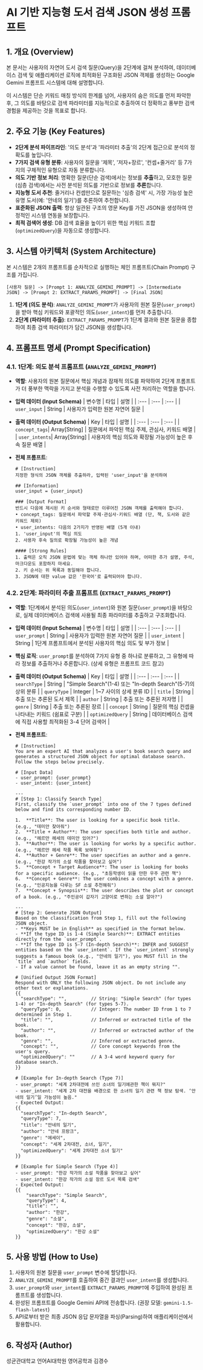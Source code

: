 # AI 기반 지능형 도서 검색 JSON 생성 프롬프트

## 1\. 개요 (Overview)

본 문서는 사용자의 자연어 도서 검색 질문(Query)을 2단계에 걸쳐 분석하여, 데이터베이스 검색 및 애플리케이션 로직에 최적화된 구조화된 JSON 객체를 생성하는 Google Gemini 프롬프트 시스템에 대해 설명합니다.

이 시스템은 단순 키워드 매칭 방식의 한계를 넘어, 사용자의 숨은 의도를 먼저 파악한 후, 그 의도를 바탕으로 검색 파라미터를 지능적으로 추출하여 더 정확하고 풍부한 검색 경험을 제공하는 것을 목표로 합니다.

## 2\. 주요 기능 (Key Features)

  * **2단계 분석 파이프라인**: '의도 분석'과 '파라미터 추출'의 2단계 접근으로 분석의 정확도를 높입니다.
  * **7가지 검색 유형 분류**: 사용자의 질문을 '제목', '저자+장르', '컨셉+줄거리' 등 7가지의 구체적인 유형으로 자동 분류합니다.
  * **의도 기반 정보 처리**: 명확한 질문(단순 검색)에서는 정보를 **추출**하고, 모호한 질문(심층 검색)에서는 사전 분석된 의도를 기반으로 정보를 **추론**합니다.
  * **지능형 도서 추천**: 줄거리나 컨셉만으로 질문하는 '심층 검색' 시, 가장 가능성 높은 유명 도서(예: '안네의 일기')를 추론하여 추천합니다.
  * **표준화된 JSON 출력**: 항상 일관된 구조의 영문 Key를 가진 JSON을 생성하여 안정적인 시스템 연동을 보장합니다.
  * **최적 검색어 생성**: DB 검색 효율을 높이기 위한 핵심 키워드 조합(`optimizedQuery`)을 자동으로 생성합니다.

## 3\. 시스템 아키텍처 (System Architecture)

본 시스템은 2개의 프롬프트를 순차적으로 실행하는 체인 프롬프트(Chain Prompt) 구조를 가집니다.

```
[사용자 질문] -> [Prompt 1: ANALYZE_GEMINI_PROMPT] -> [Intermediate JSON] -> [Prompt 2: EXTRACT_PARAMS_PROMPT] -> [Final JSON]
```

1.  **1단계 (의도 분석)**: `ANALYZE_GEMINI_PROMPT`가 사용자의 원본 질문(`user_prompt`)을 받아 핵심 키워드와 포괄적인 의도(`user_intent`)를 먼저 추출합니다.
2.  **2단계 (파라미터 추출)**: `EXTRACT_PARAMS_PROMPT`가 1단계 결과와 원본 질문을 종합하여 최종 검색 파라미터가 담긴 JSON을 생성합니다.

## 4\. 프롬프트 명세 (Prompt Specification)

### 4.1. 1단계: 의도 분석 프롬프트 (`ANALYZE_GEMINI_PROMPT`)

  * **역할**: 사용자의 원본 질문에서 핵심 개념과 잠재적 의도를 파악하여 2단계 프롬프트가 더 풍부한 맥락을 가지고 분석을 수행할 수 있도록 사전 처리하는 역할을 합니다.

  * **입력 데이터 (Input Schema)**
    | 변수명 | 타입 | 설명 |
    | :--- | :--- | :--- |
    | `user_input` | String | 사용자가 입력한 원본 자연어 질문 |

  * **출력 데이터 (Output Schema)**
    | Key | 타입 | 설명 |
    | :--- | :--- | :--- |
    | `concept_tags`| Array[String] | 질문에서 파악된 핵심 주제, 관심사, 키워드 배열 |
    | `user_intents`| Array[String] | 사용자의 핵심 의도와 확장될 가능성이 높은 후속 질문 배열 |

  * **전체 프롬프트**:

    ```
    # [Instruction]
    지정한 형식의 JSON 객체를 추출하라, 입력된 'user_input'을 분석하여

    ## [Information]
    user_input = {user_input}

    ### [Output Format]
    반드시 다음에 제시된 키 순서와 형태로만 이루어진 JSON 객체를 출력해야 합니다.
    • concept_tags: 질문에서 파악할 주제·관심사·키워드 배열 (단, 책, 도서와 같은 키워드 제외)  
    • user_intents: 다음의 2가지가 반영된 배열 (5개 이내) 
    1. 'user_input'의 핵심 의도 
    2. 사용자 후속 질의로 확장될 가능성이 높은 개념

    #### [Strong Rules]
    1. 출력은 오직 JSON 문법에 맞는 객체 하나만 있어야 하며, 어떠한 추가 설명, 주석, 마크다운도 포함하지 마세요.
    2. 키 순서는 위 목록과 동일해야 합니다.
    3. JSON에 대한 value 값은 '한국어'로 출력되어야 합니다.
    ```

### 4.2. 2단계: 파라미터 추출 프롬프트 (`EXTRACT_PARAMS_PROMPT`)

  * **역할**: 1단계에서 분석된 의도(`user_intent`)와 원본 질문(`user_prompt`)을 바탕으로, 실제 데이터베이스 검색에 사용될 최종 파라미터를 추출하고 구조화합니다.

  * **입력 데이터 (Input Schema)**
    | 변수명 | 타입 | 설명 |
    | :--- | :--- | :--- |
    | `user_prompt` | String | 사용자가 입력한 원본 자연어 질문 |
    | `user_intent` | String | 1단계 프롬프트에서 분석된 사용자의 핵심 의도 및 부가 정보 |

  * **핵심 로직**: `user_prompt`를 분석하여 7가지 유형 중 하나로 분류하고, 그 유형에 따라 정보를 추출하거나 추론합니다. (상세 유형은 프롬프트 코드 참고)

  * **출력 데이터 (Output Schema)**
    | Key | 타입 | 설명 |
    | :--- | :--- | :--- |
    | `searchType` | String | "Simple Search"(1-4) 또는 "In-depth Search"(5-7)의 상위 분류 |
    | `queryType` | Integer | 1\~7 사이의 상세 분류 ID |
    | `title` | String | 추출 또는 추론된 도서 제목 |
    | `author` | String | 추출 또는 추론된 저자명 |
    | `genre` | String | 추출 또는 추론된 장르 |
    | `concept` | String | 질문의 핵심 컨셉을 나타내는 키워드 (쉼표로 구분) |
    | `optimizedQuery` | String | 데이터베이스 검색에 직접 사용할 최적화된 3-4 단어 검색어 |

  * **전체 프롬프트**:

    ```
    # [Instruction]
    You are an expert AI that analyzes a user's book search query and generates a structured JSON object for optimal database search. Follow the steps below precisely.

    # [Input Data]
    - user_prompt: {user_prompt}
    - user_intent: {user_intent}

    ---
    # [Step 1: Classify Search Type]
    First, classify the `user_prompt` into one of the 7 types defined below and find its corresponding number ID.

    1.  **Title**: The user is looking for a specific book title. (e.g., "데미안 찾아줘")
    2.  **Title + Author**: The user specifies both title and author. (e.g., "헤르만 헤세의 데미안 있어?")
    3.  **Author**: The user is looking for works by a specific author. (e.g., "헤르만 헤세 작품 목록 보여줘")
    4.  **Author + Genre**: The user specifies an author and a genre. (e.g., "한강 작가의 소설 작품을 찾아보고 싶어")
    5.  **Concept + Target Audience**: The user is looking for books for a specific audience. (e.g., "초등학생이 읽을 만한 우주 관련 책")
    6.  **Concept + Genre**: The user combines a concept with a genre. (e.g., "인공지능을 다루는 SF 소설 추천해줘")
    7.  **Concept + Synopsis**: The user describes the plot or concept of a book. (e.g., "주인공이 갑자기 고양이로 변하는 소설 알아?")

    ---
    # [Step 2: Generate JSON Output]
    Based on the classification from Step 1, fill out the following JSON object.
    - **Keys MUST be in English** as specified in the format below.
    - **If the type ID is 1-4 (Simple Search)**: EXTRACT entities directly from the `user_prompt`.
    - **If the type ID is 5-7 (In-depth Search)**: INFER and SUGGEST entities based on the `user_intent`. If the `user_intent` strongly suggests a famous book (e.g., "안네의 일기"), you MUST fill in the `title` and `author` fields.
    - If a value cannot be found, leave it as an empty string "".

    # [Unified Output JSON Format]
    Respond with ONLY the following JSON object. Do not include any other text or explanations.
    {{
      "searchType": "",         // String: "Simple Search" (for types 1-4) or "In-depth Search" (for types 5-7).
      "queryType": 0,           // Integer: The number ID from 1 to 7 determined in Step 1.
      "title": "",              // Inferred or extracted title of the book.
      "author": "",             // Inferred or extracted author of the book.
      "genre": "",              // Inferred or extracted genre.
      "concept": "",            // Core concept keywords from the user's query.
      "optimizedQuery": ""      // A 3-4 word keyword query for database search.
    }}

    # [Example for In-depth Search (Type 7)]
    - user_prompt: "세계 2차대전에 쓰인 소녀의 일기에관한 책이 뭐지?"
    - user_intent: "세계 2차 대전을 배경으로 한 소녀의 일기 관련 책 정보 탐색. ‘안네의 일기’일 가능성이 높음."
    - Expected Output:
    {{
      "searchType": "In-depth Search",
      "queryType": 7,
      "title": "안네의 일기",
      "author": "안네 프랑크",
      "genre": "에세이",
      "concept": "세계 2차대전, 소녀, 일기",
      "optimizedQuery": "세계 2차대전 소녀 일기"
    }}

    # [Example for Simple Search (Type 4)]
    - user_prompt: "한강 작가의 소설 작품을 찾아보고 싶어"
    - user_intent: "한강 작가의 소설 장르 도서 목록 검색"
    - Expected Output:
    {{
        "searchType": "Simple Search",
        "queryType": 4,
        "title": "",
        "author": "한강",
        "genre": "소설",
        "concept": "한강, 소설",
        "optimizedQuery": "한강 소설"
    }}
    ```

## 5\. 사용 방법 (How to Use)

1.  사용자의 원본 질문을 `user_prompt` 변수에 할당합니다.
2.  `ANALYZE_GEMINI_PROMPT`를 호출하여 중간 결과인 `user_intent`를 생성합니다.
3.  `user_prompt`와 `user_intent`를 `EXTRACT_PARAMS_PROMPT`에 주입하여 완성된 프롬프트를 생성합니다.
4.  완성된 프롬프트를 Google Gemini API에 전송합니다. (권장 모델: `gemini-1.5-flash-latest`)
5.  API로부터 받은 최종 JSON 응답 문자열을 파싱(Parsing)하여 애플리케이션에서 활용합니다.

## 6\. 작성자 (Author)
성균관대학교 언어AI대학원 영어공학과 김경수 
